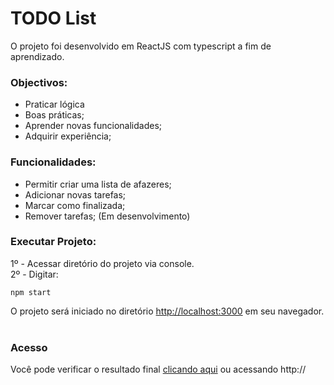 # TODO List

O projeto foi desenvolvido em ReactJS com typescript a fim de aprendizado.
### Objectivos:
- Praticar lógica
- Boas práticas;
- Aprender novas funcionalidades;
- Adquirir experiência;

### Funcionalidades:
- Permitir criar uma lista de afazeres;
- Adicionar novas tarefas;
- Marcar como finalizada;
- Remover tarefas; (Em desenvolvimento)
### Executar Projeto:

1º - Acessar diretório do projeto via console.<br>
2º - Digitar: 
```shell
npm start
``` 
O projeto será iniciado no diretório [http://localhost:3000](http://localhost:3000) em seu navegador.<br><br>

### Acesso

Você pode verificar o resultado final [clicando aqui]() ou acessando http://